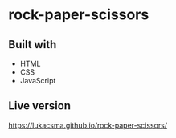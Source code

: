 # rock-paper-scissors

## Built with
- HTML
- CSS 
- JavaScript

## Live version
https://lukacsma.github.io/rock-paper-scissors/
